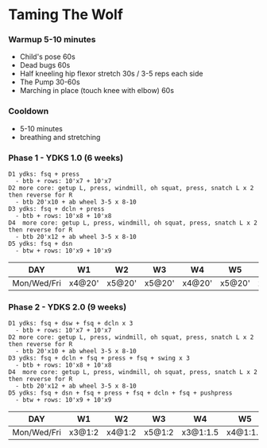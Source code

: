 
# Taming The Wolf

### Warmup 5-10 minutes

- Child's pose 60s
- Dead bugs 60s
- Half kneeling hip flexor stretch 30s / 3-5 reps each side
- The Pump 30-60s
- Marching in place (touch knee with elbow) 60s

### Cooldown
- 5-10 minutes
- breathing and stretching



### Phase 1 - YDKS 1.0 (6 weeks)
```
D1 ydks: fsq + press
  - btb + rows: 10'x7 + 10'x7
D2 more core: getup L, press, windmill, oh squat, press, snatch L x 2 then reverse for R
  - btb 20'x10 + ab wheel 3-5 x 8-10
D3 ydks: fsq + dcln + press
  - btb + rows: 10'x8 + 10'x8
D4  more core: getup L, press, windmill, oh squat, press, snatch L x 2 then reverse for R
  - btb 20'x12 + ab wheel 3-5 x 8-10
D5 ydks: fsq + dsn
  - btw + rows: 10'x9 + 10'x9
```

DAY | W1 | W2 | W3 | W4 | W5 | W6
--- | --- | --- | --- | --- | --- | ---
Mon/Wed/Fri | x4@20' | x5@20' | x5@20' | x4@20' | x5@20' | x6@20'

### Phase 2 - YDKS 2.0 (9 weeks)
```
D1 ydks: fsq + dsw + fsq + dcln x 3
  - btb + rows: 10'x7 + 10'x7
D2 more core: getup L, press, windmill, oh squat, press, snatch L x 2 then reverse for R
  - btb 20'x10 + ab wheel 3-5 x 8-10
D3 ydks: fsq + dcln + fsq + press + fsq + swing x 3
  - btb + rows: 10'x8 + 10'x8
D4  more core: getup L, press, windmill, oh squat, press, snatch L x 2 then reverse for R
  - btb 20'x12 + ab wheel 3-5 x 8-10
D5 ydks: fsq + dsn + fsq + press + fsq + dcln + fsq + pushpress
  - btw + rows: 10'x9 + 10'x9
```

DAY | W1 | W2 | W3 | W4 | W5 | W6 | W7 | W8 | W9
--- | --- | --- | --- | --- | --- | --- | --- | --- | --- 
Mon/Wed/Fri | x3@1:2 | x4@1:2 | x5@1:2 | x3@1:1.5 | x4@1:1.5 | x5@1:1.5 | x3@1:1 | x4@1:1 | x5@1:1
